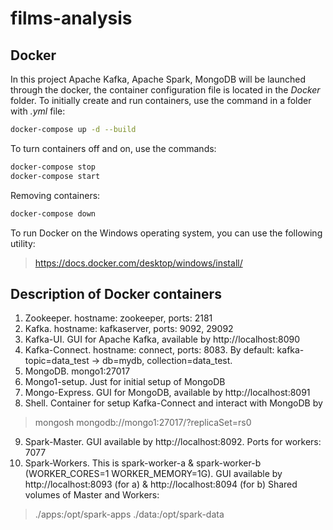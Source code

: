 # films-analysis
## Docker
In this project Apache Kafka, Apache Spark, MongoDB will be launched through the docker, the container configuration file is located in the *Docker* folder.
To initially create and run containers, use the command in a folder with *.yml* file:
```sh
docker-compose up -d --build
```
To turn containers off and on, use the commands:
```sh
docker-compose stop
docker-compose start
```
Removing containers:
```sh
docker-compose down
```
To run Docker on the Windows operating system, you can use the following utility:
> https://docs.docker.com/desktop/windows/install/

## Description of Docker containers
1. Zookeeper. hostname: zookeeper, ports: 2181
2. Kafka. hostname: kafkaserver, ports: 9092, 29092
3. Kafka-UI. GUI for Apache Kafka, available by http://localhost:8090
4. Kafka-Connect. hostname: connect, ports: 8083. By default: kafka-topic=data_test -> db=mydb, collection=data_test.
5. MongoDB. mongo1:27017
6. Mongo1-setup. Just for initial setup of MongoDB
7. Mongo-Express. GUI for MongoDB, available by http://localhost:8091
8. Shell. Container for setup Kafka-Connect and interact with MongoDB by 
> mongosh mongodb://mongo1:27017/?replicaSet=rs0
9. Spark-Master. GUI available by http://localhost:8092. Ports for workers: 7077
10. Spark-Workers. This is spark-worker-a & spark-worker-b (WORKER_CORES=1 WORKER_MEMORY=1G). GUI available by http://localhost:8093 (for a) & http://localhost:8094 (for b)
Shared volumes of Master and Workers:
> ./apps:/opt/spark-apps
> ./data:/opt/spark-data

